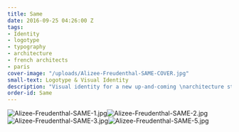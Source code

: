```yaml
---
title: Same
date: 2016-09-25 04:26:00 Z
tags:
- Identity
- logotype
- typography
- architecture
- french architects
- paris
cover-image: "/uploads/Alizee-Freudenthal-SAME-COVER.jpg"
small-text: Logotype & Visual Identity
description: "Visual identity for a new up-and-coming \narchitecture studio in Paris."
order-id: Same
---
```


![Alizee-Freudenthal-SAME-1.jpg](/uploads/Alizee-Freudenthal-SAME-1.jpg)![Alizee-Freudenthal-SAME-2.jpg](/uploads/Alizee-Freudenthal-SAME-2.jpg)![Alizee-Freudenthal-SAME-3.jpg](/uploads/Alizee-Freudenthal-SAME-3.jpg)![Alizee-Freudenthal-SAME-5.jpg](/uploads/Alizee-Freudenthal-SAME-5.jpg)
